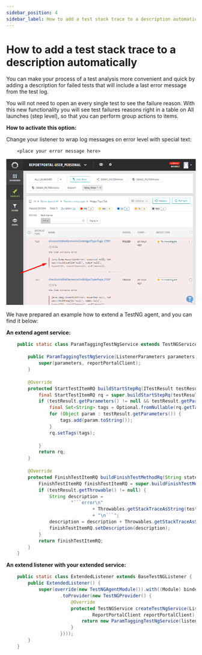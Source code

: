 ```yaml
---
sidebar_position: 4
sidebar_label: How to add a test stack trace to a description automatically
---
```


# How to add a test stack trace to a description automatically

You can make your process of a test analysis more convenient and quick by adding a description for failed tests that will include a last error message from the test log.

You will not need to open an every single test to see the failure reason. With this new functionality you will see test failures reasons right in a table on All launches (step level), so that you can perform group actions to items.

**How to activate this option:**

Change your listener to wrap log messages on error level with special text:

```error
    <place your error message here>
```

![Image](img/TipAndTricksStackTrace.png)

We have prepared an example how to extend a TestNG agent, and you can find it below:

**An extend agent service:**
```java
    public static class ParamTaggingTestNgService extends TestNGService {

        public ParamTaggingTestNgService(ListenerParameters parameters, ReportPortalClient reportPortalClient) {
            super(parameters, reportPortalClient);
        }

        @Override
        protected StartTestItemRQ buildStartStepRq(ITestResult testResult) {
            final StartTestItemRQ rq = super.buildStartStepRq(testResult);
            if (testResult.getParameters() != null && testResult.getParameters().length != 0) {
                final Set<String> tags = Optional.fromNullable(rq.getTags()).or(new HashSet<>());
                for (Object param : testResult.getParameters()) {
                    tags.add(param.toString());
                }
                rq.setTags(tags);

            }
            return rq;
        }

        @Override
        protected FinishTestItemRQ buildFinishTestMethodRq(String status, ITestResult testResult) {
            FinishTestItemRQ finishTestItemRQ = super.buildFinishTestMethodRq(status, testResult);
            if (testResult.getThrowable() != null) {
                String description =
                        "```error\n"
                                + Throwables.getStackTraceAsString(testResult.getThrowable())
                                + "\n```";
                description = description + Throwables.getStackTraceAsString(testResult.getThrowable());
                finishTestItemRQ.setDescription(description);
            }
            return finishTestItemRQ;
        }
    }
```

**An extend listener with your extended service:**
```java
    public static class ExtendedListener extends BaseTestNGListener {
        public ExtendedListener() {
            super(override(new TestNGAgentModule()).with((Module) binder -> binder.bind(ITestNGService.class)
                    .toProvider(new TestNGProvider() {
                        @Override
                        protected TestNGService createTestNgService(ListenerParameters listenerParameters,
                                ReportPortalClient reportPortalClient) {
                            return new ParamTaggingTestNgService(listenerParameters, reportPortalClient);
                        }
                    })));
        }
    }
```
